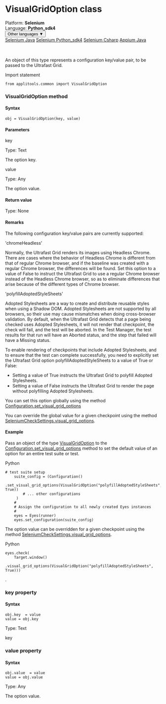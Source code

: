 # VisualGridOption class
<div class='platform-bar-container-div'><div class='platform-bar-div'>Platform:  <b> Selenium</b>
</div><div class='platform-bar-div'>Language: <b>Python_sdk4</b></div><div class='dropdown-button-container-div'><button class='sdk-language-dropdown-button'>Other languages ▼</button><div class='dropdown-content'>
<a href='../../selenium/java/visualgridoption'>Selenium Java</a>
<a href='../../selenium/python_sdk4/visualgridoption'>Selenium Python_sdk4</a>
<a href='../../selenium/csharp/visualgridoption'>Selenium Csharp</a>
<a href='../../appium/java/visualgridoption'>Appium Java</a>
</div></div><br /><br /></div>




An object of this type represents a configuration key/value pair, to be passed to the Ultrafast Grid.

Import statement

    from applitools.common import VisualGridOption
    	



### VisualGridOption method
#### Syntax


    obj = VisualGridOption(key, value)
    

#### Parameters

key

Type: Text

The option key.

value

Type: Any

The option value.

#### Return value

Type:  None

#### Remarks


The following configuration key/value pairs are currently supported:

'chromeHeadless'

Normally, the Ultrafast Grid renders its images using Headless Chrome. There are cases where the behavior of Headless Chrome is different from that of regular Chrome browser, and if the baseline was created with a regular Chrome browser, the differences will be found. Set this option to a value of False to instruct the Ultrafast Grid to use a regular Chrome browser instead of the Headless Chrome browser, so as to eliminate differences that arise because of the different types of Chrome browser.

'polyfillAdoptedStyleSheets'

Adopted Stylesheets are a way to create and distribute reusable styles when using a Shadow DOM. Adopted Stylesheets are not supported by all browsers, so their use may cause mismatches when doing cross-browser validation. By default, when the Ultrafast Grid detects that a page being checked uses Adopted Stylesheets, it will not render that checkpoint, the check will fail, and the test will be aborted. In the Test Manager, the test results for that run will have an Aborted status, and the step that failed will have a Missing status.

To enable rendering of checkpoints that include Adopted Stylesheets, and to ensure that the test can complete successfully, you need to explicitly set the Ultrafast Grid option polyfillAdoptedStyleSheets to a value of True or False:

*   Setting a value of True instructs the Ultrafast Grid to polyfill Adopted Stylesheets.
*   Setting a value of False instructs the Ultrafast Grid to render the page without polyfilling Adopted Stylesheets.

You can set this option globally using the method [Configuration.set_visual_grid_options](./configuration#set_visual_grid_options-method)

You can override the global value for a given checkpoint using the method [SeleniumCheckSettings.visual_grid_options](./checksettings#visual_grid_options-method).

#### Example


Pass an object of the type [VisualGridOption](./visualgridoption) to the [Configuration.set_visual_grid_options](./configuration#set_visual_grid_options-method) method to set the default value of an option for an entire test suite or test.

Python

    # test suite setup  
        suite_config = (Configuration()  
            .set_visual_grid_options(VisualGridOption("polyfillAdoptedStyleSheets", True))  
            # ... other configurations    
         )  
        #
        # Assign the configuration to all newly created Eyes instances
        #
        eyes = Eyes(runner)
        eyes.set_configuration(suite_config) 

The option value can be overridden for a given checkpoint using the method [SeleniumCheckSettings.visual_grid_options](./checksettings#visual_grid_options-method).

Python

    eyes.check(
        Target.window()
        .visual_grid_options(VisualGridOption("polyfillAdoptedStyleSheets", True)))

.


### key property
#### Syntax


    obj.key  = value
    value = obj.key
    

Type: Text

key

### value property
#### Syntax


    obj.value  = value
    value = obj.value
    

Type: Any

The option value.
